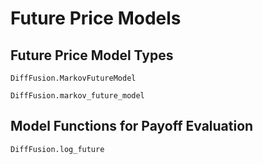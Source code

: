 # Future Price Models

## Future Price Model Types

```@docs
DiffFusion.MarkovFutureModel
```

```@docs
DiffFusion.markov_future_model
```

## Model Functions for Payoff Evaluation

```@docs
DiffFusion.log_future
```

